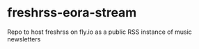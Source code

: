 # freshrss-eora-stream
Repo to host freshrss on fly.io as a public RSS instance of music newsletters
